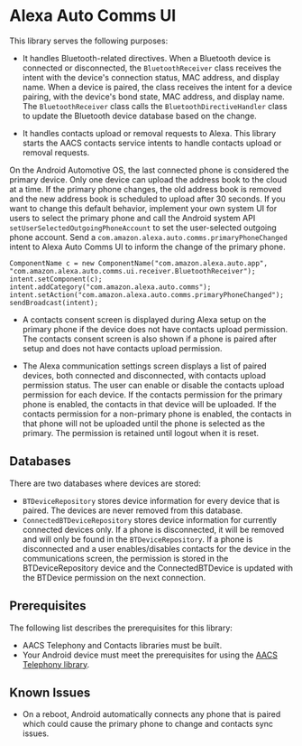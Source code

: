 # Alexa Auto Comms UI

This library serves the following purposes:

* It handles Bluetooth-related directives. 
   When a Bluetooth device is connected or disconnected, the `BluetoothReceiver` class receives the intent with the device's connection status, MAC address, and display name. When a device is paired, the class receives the intent for a device pairing, with the device's bond state, MAC address, and display name. The `BluetoothReceiver` class calls  the `BluetoothDirectiveHandler` class to update the Bluetooth device database based on the change. 

* It handles contacts upload or removal requests to Alexa.
   This library starts the AACS contacts service intents to handle contacts upload or removal requests.

On the Android Automotive OS, the last connected phone is considered the primary device. Only one device can upload the address book to the cloud at a time. If the primary phone changes, the old address book is removed and the new address book is scheduled to upload after 30 seconds. If you want to change this default behavior, implement your own system UI for users to select the primary phone and call the Android system API `setUserSelectedOutgoingPhoneAccount` to set the user-selected outgoing phone account. Send a `com.amazon.alexa.auto.comms.primaryPhoneChanged` intent to Alexa Auto Comms UI to inform the change of the primary phone.
```
ComponentName c = new ComponentName("com.amazon.alexa.auto.app", "com.amazon.alexa.auto.comms.ui.receiver.BluetoothReceiver");
intent.setComponent(c);
intent.addCategory("com.amazon.alexa.auto.comms");
intent.setAction("com.amazon.alexa.auto.comms.primaryPhoneChanged");
sendBroadcast(intent);
```

* A contacts consent screen is displayed during Alexa setup on the primary phone if the device does not have contacts upload permission. The contacts consent screen is also shown if a phone is paired after setup and does not have contacts upload permission. 

* The Alexa communication settings screen displays a list of paired devices, both connected and disconnected, with contacts upload permission status. The user can enable or disable the contacts upload permission for each device. If the contacts permission for the primary phone is enabled, the contacts in that device will be uploaded. If the contacts permission for a non-primary phone is enabled, the contacts in that phone will not be uploaded until the phone is selected as the primary. The permission is retained until logout when it is reset.

## Databases
There are two databases where devices are stored:

* `BTDeviceRepository` stores device information for every device that is paired. The devices are never removed from this database. 
* `ConnectedBTDeviceRepository` stores device information for currently connected devices only. If a phone is disconnected, it will be removed and will only be found in the `BTDeviceRepository`. If a phone is disconnected and a user enables/disables contacts for the device in the communications screen, the permission is stored in the BTDeviceRepository device and the ConnectedBTDevice is updated with the BTDevice permission on the next connection. 

## Prerequisites
The following list describes the prerequisites for this library:

* AACS Telephony and Contacts libraries must be built.
* Your Android device must meet the prerequisites for using the [AACS Telephony library](../alexa-auto-telephony/README.md#prerequisites).

## Known Issues
* On a reboot, Android automatically connects any phone that is paired which could cause the primary phone to change and contacts sync issues.
